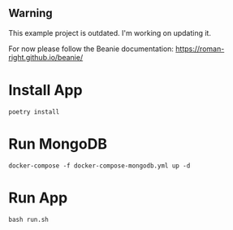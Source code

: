## Warning

This example project is outdated. I'm working on updating it. 

For now please follow the Beanie documentation: https://roman-right.github.io/beanie/

# Install App

```shell
poetry install
```

# Run MongoDB

```shell
docker-compose -f docker-compose-mongodb.yml up -d
```

# Run App

```shell
bash run.sh
```